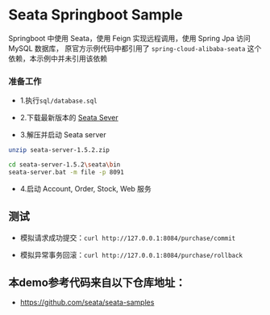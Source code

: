 # Seata Springboot Sample

Springboot 中使用 Seata，使用 Feign 实现远程调用，使用 Spring Jpa 访问 MySQL 数据库，
原官方示例代码中都引用了 `spring-cloud-alibaba-seata` 这个依赖，本示例中并未引用该依赖

### 准备工作

* 1.执行`sql/database.sql`

* 2.下载最新版本的 [Seata Sever](https://github.com/seata/seata/releases)

* 3.解压并启动 Seata server

```bash
unzip seata-server-1.5.2.zip

cd seata-server-1.5.2\seata\bin
seata-server.bat -m file -p 8091
```

* 4.启动 Account, Order, Stock, Web 服务

## 测试

* 模拟请求成功提交：`curl http://127.0.0.1:8084/purchase/commit`

* 模拟异常事务回滚：`curl http://127.0.0.1:8084/purchase/rollback`

## 本demo参考代码来自以下仓库地址：

* https://github.com/seata/seata-samples
